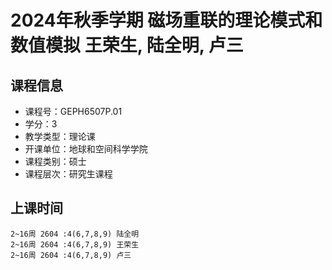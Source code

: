 # 2024年秋季学期 磁场重联的理论模式和数值模拟 王荣生, 陆全明, 卢三






## 课程信息

- 课程号：GEPH6507P.01
- 学分：3
- 教学类型：理论课
- 开课单位：地球和空间科学学院
- 课程类别：硕士
- 课程层次：研究生课程

## 上课时间

```
2~16周 2604 :4(6,7,8,9) 陆全明
2~16周 2604 :4(6,7,8,9) 王荣生
2~16周 2604 :4(6,7,8,9) 卢三
```

